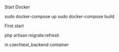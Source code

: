 Start Docker

sudo docker-compose up
sudo docker-compose build

First start

php artisan migrate:refresh

in czechtest_backend container




